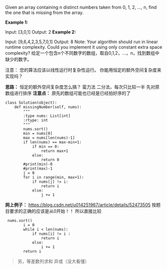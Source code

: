 Given an array containing n distinct numbers taken from 0, 1, 2, ..., n, find the one that is missing from the array.

**Example 1:**

Input: [3,0,1]
Output: 2
**Example 2:**

Input: [9,6,4,2,3,5,7,0,1]
Output: 8
Note:
Your algorithm should run in linear runtime complexity. Could you implement it using only constant extra space complexity?
给定一个包含n个不同数字的数组，取自0,1,2，...，n，找到数组中缺少的数字。

注意：
您的算法应该以线性运行时复杂性运行。 你能用恒定的额外空间复杂度来实现吗？

**思路：**
恒定的额外空间复杂度怎么搞？
蛮力法
二分法，每次只比较一半
先对原数组进行排序
**注意点：**
原先的数组可能也已经是已经拍好序的了
~~~
class Solution(object):
    def missingNumber(self, nums):
        """
        :type nums: List[int]
        :rtype: int
        """
        nums.sort()
        min = nums[0]
        max = nums[len(nums)-1]
        if len(nums) == max-min+1:
            if min == 0:
                return max+1
            else:
                return 0
        #print(min)-0
        #print(max)-1
        j = 0
        for i in range(min, max+1):
            if nums[j] != i:
                return i
            else:
                j += 1
~~~
**网上例子：**
<https://blog.csdn.net/u014251967/article/details/52473505>
按题目要求的正确的应该是从0开始！！
所以直接比较
~~~
 nums.sort()
        i = 0
        while i < len(nums):
            if nums[i] != i :
                return i
            else:
                i += 1
        return i
~~~
>另，等差数列求和
异或（没大看懂）

